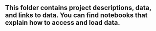 ## This folder contains project descriptions, data, and links to data. You can find notebooks that explain how to access and load data. 
